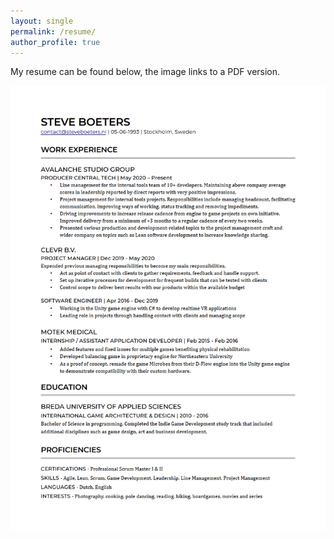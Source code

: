 ```yaml
---
layout: single
permalink: /resume/
author_profile: true
---
```


My resume can be found below, the image links to a PDF version.

[![CV Thumbnail](/assets/img/cv-steve-boeters-thumbnail.png)](/assets/cv_steve_boeters.pdf)